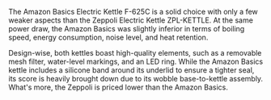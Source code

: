 The Amazon Basics Electric Kettle F-625C is a solid choice with only a few weaker aspects than the Zeppoli Electric Kettle ZPL-KETTLE. At the same power draw, the Amazon Basics was slightly inferior in terms of boiling speed, energy consumption, noise level, and heat retention.

Design-wise, both kettles boast high-quality elements, such as a removable mesh filter, water-level markings, and an LED ring. While the Amazon Basics kettle includes a silicone band around its underlid to ensure a tighter seal, its score is heavily brought down due to its wobble base-to-kettle assembly. What's more, the Zeppoli is priced lower than the Amazon Basics.